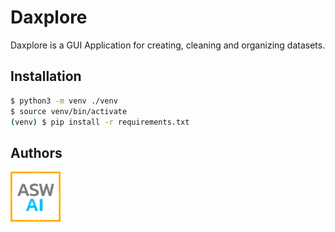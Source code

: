 # Daxplore
Daxplore is a GUI Application for creating, cleaning and organizing datasets. 


## Installation
```bash
$ python3 -m venv ./venv
$ source venv/bin/activate
(venv) $ pip install -r requirements.txt
```

## Authors
<img src="gui/images/ASW_logo.png" width="80" title="ASW logo">
